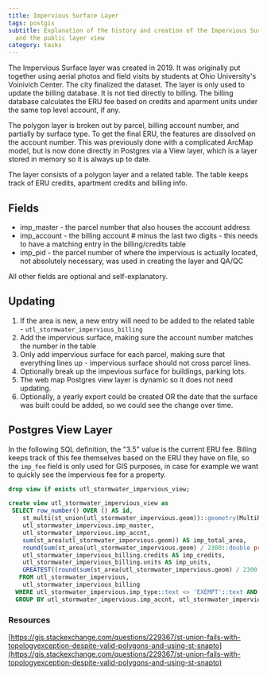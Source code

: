 ```yaml
---
title: Impervious Surface Layer
tags: postgis
subtitle: Explanation of the history and creation of the Impervious Surface layer
  and the public layer view
category: tasks
---
```


The Impervious Surface layer was created in 2019. It was originally put together using aerial photos and field visits by students at Ohio University's Voinivich Center. The city finalized the dataset. The layer is only used to update the billing database. It is not tied directly to billing. The billing database calculates the ERU fee based on credits and aparment units under the same top level account, if any.

The polygon layer is broken out by parcel, billing account number, and partially by surface type. To get the final ERU, the features are dissolved on the account number. This was previously done with a complicated ArcMap model, but is now done directly in Postgres via a View layer, which is a layer stored in memory so it is always up to date.

The layer consists of a polygon layer and a related table. The table keeps track of ERU credits, apartment credits and billing info. 

## Fields
- imp_master - the parcel number that also houses the account address
- imp_account - the billing account # minus the last two digits - this needs to have a matching entry in the billing/credits table
- imp_pid - the parcel number of where the impervious is actually located, not absolutely necessary, was used in creating the layer and QA/QC

All other fields are optional and self-explanatory.
## Updating
1. If the area is new, a new entry will need to be added to the related table - ``utl_stormwater_impervious_billing``
2. Add the impervious surface, making sure the account number matches the number in the table
3. Only add impervious surface for each parcel, making sure that everything lines up - impervious surface should not cross parcel lines.
4. Optionally break up the impevious surface for buildings, parking lots.
5. The web map Postgres view layer is dynamic so it does not need updating.
6. Optionally, a yearly export could be created OR the date that the surface was built could be added, so we could see the change over time.

## Postgres View Layer
In the following SQL definition, the "3.5" value is the current ERU fee. Billing keeps track of this fee themselves based on the ERU they have on file, so the ``imp_fee`` field is only used for GIS purposes, in case for example we want to quickly see the impervious fee for a property.


```sql
drop view if exists utl_stormwater_impervious_view;

create view utl_stormwater_impervious_view as
 SELECT row_number() OVER () AS id,
    st_multi(st_union(utl_stormwater_impervious.geom))::geometry(MultiPolygon,3735) AS geom,
    utl_stormwater_impervious.imp_master,
    utl_stormwater_impervious.imp_accnt,
    sum(st_area(utl_stormwater_impervious.geom)) AS imp_total_area,
    round(sum(st_area(utl_stormwater_impervious.geom) / 2300::double precision)) AS imp_eru,
    utl_stormwater_impervious_billing.credits AS imp_credits,
    utl_stormwater_impervious_billing.units AS imp_units,
    GREATEST((round(sum(st_area(utl_stormwater_impervious.geom) / 2300::double precision)) - utl_stormwater_impervious_billing.units::double precision - utl_stormwater_impervious_billing.credits::double precision) * 3.5::double precision, (3.5 * (1 - utl_stormwater_impervious_billing.units - utl_stormwater_impervious_billing.credits)::numeric)::double precision, 0::double precision) AS imp_fee
   FROM utl_stormwater_impervious,
    utl_stormwater_impervious_billing
  WHERE utl_stormwater_impervious.imp_type::text <> 'EXEMPT'::text AND utl_stormwater_impervious.imp_accnt::text = utl_stormwater_impervious_billing."UTL_ACCNT"::text
  GROUP BY utl_stormwater_impervious.imp_accnt, utl_stormwater_impervious.imp_master, utl_stormwater_impervious_billing.units, utl_stormwater_impervious_billing.credits;
```

### Resources
[https://gis.stackexchange.com/questions/229367/st-union-fails-with-topologyexception-despite-valid-polygons-and-using-st-snapto](https://gis.stackexchange.com/questions/229367/st-union-fails-with-topologyexception-despite-valid-polygons-and-using-st-snapto)
